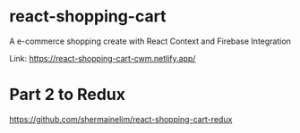 # react-shopping-cart

A e-commerce shopping create with React Context and Firebase Integration

Link: https://react-shopping-cart-cwm.netlify.app/

# Part 2 to Redux
https://github.com/shermainelim/react-shopping-cart-redux
